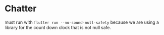# Chatter

must run with `flutter run --no-sound-null-safety` because we are using a library for the count down clock that is not null safe.